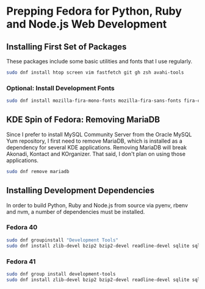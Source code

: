 # Prepping Fedora for Python, Ruby and Node.js Web Development

## Installing First Set of Packages

These packages include some basic utilities and fonts that I use regularly.

```bash
sudo dnf install htop screen vim fastfetch git gh zsh avahi-tools
```

### Optional: Install Development Fonts

```bash
sudo dnf install mozilla-fira-mono-fonts mozilla-fira-sans-fonts fira-code-fonts jetbrains-mono-fonts-all cascadia-fonts-all cascadia-code-fonts cascadia-code-pl-fonts ibm-plex-fonts-all
```

## KDE Spin of Fedora: Removing MariaDB

Since I prefer to install MySQL Community Server from the Oracle MySQL Yum repository, I first need to remove MariaDB, which is installed as a dependency for several KDE applications. Removing MariaDB will break Akonadi, Kontact and KOrganizer. That said, I don't plan on using those applications.

```bash
sudo dnf remove mariadb
```

## Installing Development Dependencies

In order to build Python, Ruby and Node.js from source via pyenv, rbenv and nvm, a number of dependencies must be installed.

### Fedora 40

```bash
sudo dnf groupinstall "Development Tools"
sudo dnf install zlib-devel bzip2 bzip2-devel readline-devel sqlite sqlite-devel openssl-devel xz xz-devel libffi-devel findutils tk-devel libyaml-devel gcc-g++
```

### Fedora 41

```bash
sudo dnf group install development-tools
sudo dnf install zlib-devel bzip2 bzip2-devel readline-devel sqlite sqlite-devel openssl-devel xz xz-devel libffi-devel findutils tk-devel libyaml-devel gcc-g++
```
